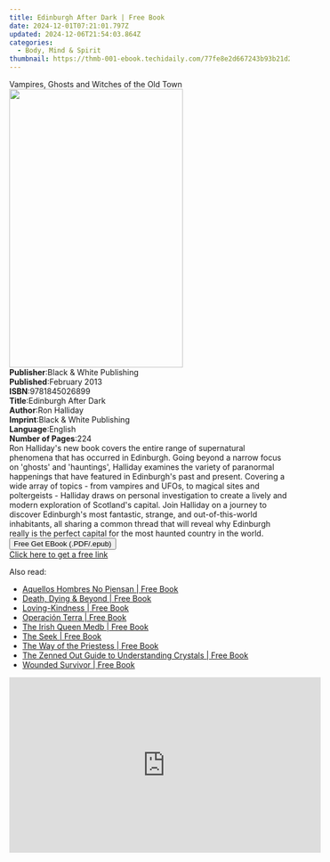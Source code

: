 ```yaml
---
title: Edinburgh After Dark | Free Book
date: 2024-12-01T07:21:01.797Z
updated: 2024-12-06T21:54:03.864Z
categories:
  - Body, Mind & Spirit
thumbnail: https://thmb-001-ebook.techidaily.com/77fe8e2d667243b93b21d296bb0bc52ad9aa77ed155523a93443c7a7c5cddb85.jpg
---
```

<main id="book-container">
  <div class="flex flex-col">
    <div class="book-brief flex-1 py-6 px-4 sm:p-6 md:py-10 md:px-8">
      <!-- brief-->
      <div class="book-brief-main">
        Vampires, Ghosts and Witches of the Old Town
      </div>
    </div>
    <div
      class="book-meta-info flex-1 grid gap-4 col-start-1 col-end-3 row-start-1 sm:mb-6 sm:grid-cols-4 lg:gap-6 lg:col-start-2 lg:row-end-6 lg:row-span-6 lg:mb-0"
    >
      <div
        class="book-meta-info-left place-content-center mt-4 p-4 text-sm leading-6 col-start-2 col-span-2 dark:text-slate-400"
      >
        <img
          class="w-full h-500 object-cover rounded-lg sm:h-255 sm:col-span-2 lg:col-span-full"
          src="https://img-001-ebook.techidaily.com/df0c28ddf513ae534b119503bb95cf3919b3f3864fc9d779b9e2e16fefddb567.jpg"
          alt=""
          width="312"
          height="500"
        />
      </div>
      <div
        class="book-meta-info-right mt-2 col-start-1 row-start-2 col-span-3 self-center"
      >
        <!-- meta data  -->
        <div class="flex flex-col px-4 md:px-8">
          <div class="flex-1">
            <strong>Publisher</strong>:<span class="px-2"
              >Black &amp; White Publishing</span
            >
          </div>
          <div class="flex-1">
            <strong>Published</strong>:<span class="px-2">February 2013</span>
          </div>
          <div class="flex-1">
            <strong>ISBN</strong>:<span class="px-2">9781845026899</span>
          </div>
          <div class="flex-1">
            <strong>Title</strong>:<span class="px-2"
              >Edinburgh After Dark</span
            >
          </div>
          <div class="flex-1">
            <strong>Author</strong>:<span class="px-2">Ron Halliday</span>
          </div>
          <div class="flex-1">
            <strong>Imprint</strong>:<span class="px-2"
              >Black &amp; White Publishing</span
            >
          </div>
          <div class="flex-1">
            <strong>Language</strong>:<span class="px-2">English</span>
          </div>
          <div class="flex-1">
            <strong>Number of Pages</strong>:<span class="px-2">224</span>
          </div>
        </div>
      </div>
    </div>
    <div class="book-description flex-1 py-6 px-4 sm:p-6 md:py-10 md:px-8">
      <div class="book-description-main">
        <div accordion-content="" id="description">
          Ron Halliday's new book covers the entire range of supernatural
          phenomena that has occurred in Edinburgh. Going beyond a narrow focus
          on 'ghosts' and 'hauntings', Halliday examines the variety of
          paranormal happenings that have featured in Edinburgh's past and
          present. Covering a wide array of topics - from vampires and UFOs, to
          magical sites and poltergeists - Halliday draws on personal
          investigation to create a lively and modern exploration of Scotland's
          capital. Join Halliday on a journey to discover Edinburgh's most
          fantastic, strange, and out-of-this-world inhabitants, all sharing a
          common thread that will reveal why Edinburgh really is the perfect
          capital for the most haunted country in the world.
        </div>
      </div>
    </div>
    <div class="book-excerpts flex-1 py-6 px-4 sm:p-6 md:py-10 md:px-8"></div>
    <div
      class="book-about-author flex-1 py-6 px-4 sm:p-6 md:py-10 md:px-8"
    ></div>
    <div class="book-free-get flex-1 py-6 px-4 sm:p-6 md:py-10 md:px-8">
      <button
        id="btn-free-get"
        class="bg-blue-500 hover:bg-blue-700 text-white font-bold py-2 px-4 rounded"
      >
        Free Get EBook (.PDF/.epub)
      </button>
      <div id="countdown-display" class="px-2 text-lg mt-2"></div>
      <a
        id="free-link"
        class="hidden bg-blue-500 hover:bg-blue-700 text-white font-bold py-2 px-4 rounded"
        href="https://www.ebooks.com/en-us/book/96411749/edinburgh-after-dark/ron-halliday/"
        target="_blank"
        >Click here to get a free link</a
      >
    </div>
    <script>
      let countdownTime = 0;
      let countdownInterval = null;
      document
        .getElementById('btn-free-get')
        .addEventListener('click', startCountdown);
      function startCountdown() {
        countdownTime = new Date().getTime() + 60000 * 3;
        countdownInterval = setInterval(updateCountdown, 1000);
        document.getElementById('btn-free-get').disabled = true;
        document
          .getElementById('btn-free-get')
          .classList.add('bg-gray-500', 'cursor-not-allowed');
      }
      function updateCountdown() {
        let currentTime = new Date().getTime();
        let timeLeft = countdownTime - currentTime;
        let secondsLeft = Math.floor(timeLeft / 1000);
        document.getElementById('countdown-display').innerHTML =
          `Remaining time: ${secondsLeft} seconds.`;
        if (secondsLeft <= 0) {
          clearInterval(countdownInterval);
          document.getElementById('btn-free-get').classList.add('hidden');
          document.getElementById('free-link').classList.remove('hidden');
          document.getElementById('countdown-display').innerHTML = '';
        }
      }
    </script>
  </div>
</main>

<ins class="adsbygoogle"
      style="display:block"
      data-ad-client="ca-pub-7571918770474297"
      data-ad-slot="8358498916"
      data-ad-format="auto"
      data-full-width-responsive="true"></ins>
    

<span class="atpl-alsoreadstyle">Also read:</span>
<div><ul>
<li><a href="https://novels-ebooks.techidaily.com/210181641-9781643347240-aquellos-hombres-no-piensan/"><u>Aquellos Hombres No Piensan | Free Book</u></a></li>
<li><a href="https://novels-ebooks.techidaily.com/210181803-9781922465368-death-dying-beyond/"><u>Death, Dying & Beyond | Free Book</u></a></li>
<li><a href="https://novels-ebooks.techidaily.com/210181532-9781736095225-loving-kindness/"><u>Loving-Kindness | Free Book</u></a></li>
<li><a href="https://novels-ebooks.techidaily.com/210181505-9781952022067-operacion-terra/"><u>Operación Terra | Free Book</u></a></li>
<li><a href="https://novels-ebooks.techidaily.com/210181762-9781913821111-the-irish-queen-medb/"><u>The Irish Queen Medb | Free Book</u></a></li>
<li><a href="https://novels-ebooks.techidaily.com/210181599-9781953307347-the-seek/"><u>The Seek | Free Book</u></a></li>
<li><a href="https://novels-ebooks.techidaily.com/210181499-9781913590123-the-way-of-the-priestess/"><u>The Way of the Priestess | Free Book</u></a></li>
<li><a href="https://novels-ebooks.techidaily.com/210181328-9780760367858-the-zenned-out-guide-to-understanding-crystals/"><u>The Zenned Out Guide to Understanding Crystals | Free Book</u></a></li>
<li><a href="https://novels-ebooks.techidaily.com/210181354-9781649904072-wounded-survivor/"><u>Wounded Survivor | Free Book</u></a></li>
</ul></div>

<!-- affiliate ads begin -->
<iframe width="560" height="315" src="https://www.youtube.com/embed/Q_69vX9wnRE?si=FtLxkpRhPORqcMeE" title="YouTube video player" frameborder="0" allow="accelerometer; autoplay; clipboard-write; encrypted-media; gyroscope; picture-in-picture; web-share" referrerpolicy="strict-origin-when-cross-origin" allowfullscreen></iframe>
<!-- affiliate ads end -->

